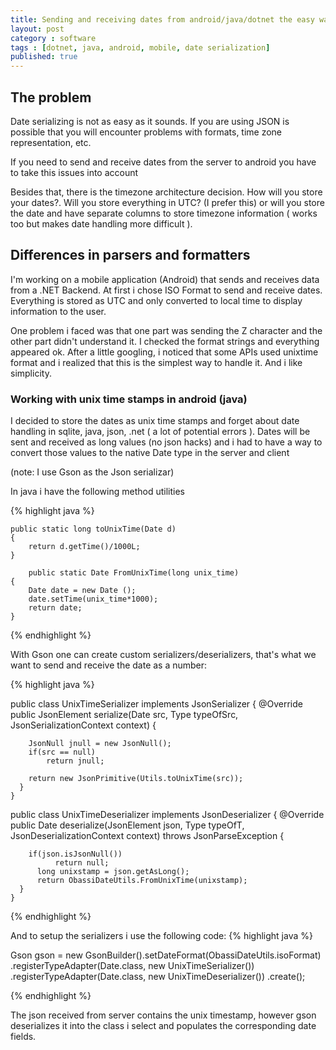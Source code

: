 ```yaml
---
title: Sending and receiving dates from android/java/dotnet the easy way
layout: post
category : software
tags : [dotnet, java, android, mobile, date serialization]
published: true
---
```


## The problem

Date serializing is not as easy as it sounds. If you are using JSON is possible that you will encounter problems with formats, time zone representation, etc. 

If you need to send and receive dates from the server to android you have to take this issues into account

Besides that, there is the timezone architecture decision. How will you store your dates?. Will you store everything in UTC? (I prefer this) or will you store the date and have separate columns to store timezone information ( works too but makes date handling more difficult ).

## Differences in parsers and formatters

I'm working on  a mobile application (Android) that sends and receives data from a .NET Backend.
At first i chose ISO Format to send and receive dates. Everything is stored as UTC and only converted to local time to display information to the user.

One problem i faced was that one part was sending the Z character and the other part didn't understand it. I checked the format strings and everything appeared ok.
After a little googling, i noticed that some APIs used unixtime format and i realized that this is the simplest way to handle it. And i like simplicity.

### Working with unix time stamps in android (java)
I decided to store the dates as unix time stamps and forget about date handling in sqlite, java, json, .net ( a lot of potential errors ). 
Dates will be sent and received as long values (no json hacks) and i had to have a way to convert those values to the native Date type in the server and client

(note: I use Gson as the Json serializar)

In java i have the following method utilities

{% highlight java %}

	public static long toUnixTime(Date d)
	{
		return d.getTime()/1000L;
	}
	
		public static Date FromUnixTime(long unix_time)
	{	
		Date date = new Date ();
		date.setTime(unix_time*1000);
		return date;
	}
{% endhighlight %}

With Gson one can create custom serializers/deserializers, that's what we want to send and receive the date as a number:

{% highlight java %}

public class UnixTimeSerializer implements JsonSerializer<Date> {
	@Override
	  public JsonElement serialize(Date src, Type typeOfSrc, JsonSerializationContext context) {

		JsonNull jnull = new JsonNull();
		if(src == null)
			return jnull;
		
	    return new JsonPrimitive(Utils.toUnixTime(src));
	  }
	}
	
public class UnixTimeDeserializer implements JsonDeserializer<Date> {
	@Override
	  public Date deserialize(JsonElement json, Type typeOfT, JsonDeserializationContext context)
	      throws JsonParseException {

		if(json.isJsonNull())
			  return null;
		  long unixstamp = json.getAsLong();		  
		  return ObassiDateUtils.FromUnixTime(unixstamp);
	  }
	}

	
{% endhighlight %}


	
And to setup the serializers i use the following code:
{% highlight java %}


Gson gson = new GsonBuilder().setDateFormat(ObassiDateUtils.isoFormat)
				.registerTypeAdapter(Date.class, new UnixTimeSerializer())
				.registerTypeAdapter(Date.class, new UnixTimeDeserializer())
				.create();
				
{% endhighlight %}

				
The json received from server contains the unix timestamp, however gson deserializes it into the class i select and populates the corresponding date fields.